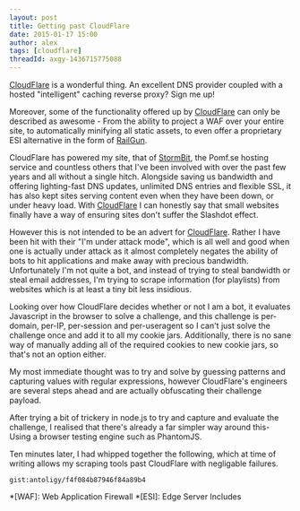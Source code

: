 ```yaml
---
layout: post
title: Getting past CloudFlare
date: 2015-01-17 15:00
author: alex
tags: [cloudflare]
threadId: axgy-1436715775088
---
```


[CloudFlare] is a wonderful thing. An excellent DNS provider coupled with a hosted "intelligent" caching reverse proxy? Sign me up!

Moreover, some of the functionality offered up by [CloudFlare] can only be described as awesome - From the ability to project a WAF over your entire site, to automatically minifying all static assets, to even offer a proprietary ESI alternative in the form of [RailGun](https://www.CloudFlare.com/railgun).

CloudFlare has powered my site, that of [StormBit], the Pomf.se hosting service and countless others that I've been involved with over the past few years and all without a single hitch.  Alongside saving us bandwidth and offering lighting-fast DNS updates, unlimited DNS entries and flexible SSL, it has also kept sites serving content even when they have been down, or under heavy load.  With [CloudFlare] I can honestly say that small websites finally have a way of ensuring sites don't suffer the Slashdot effect.

However this is not intended to be an advert for [CloudFlare].  Rather I have been hit with their "I'm under attack mode", which is all well and good when one is actually under attack as it almost completely negates the ability of bots to hit applications and make away with precious bandwidth.  Unfortunately I'm not quite a bot, and instead of trying to steal bandwidth or steal email addresses, I'm trying to scrape information (for playlists) from websites which is at least a tiny bit less insidious.

Looking over how CloudFlare decides whether or not I am a bot, it evaluates Javascript in the browser to solve a challenge, and this challenge is per-domain, per-IP, per-session and per-useragent so I can't just solve the challenge once and add it to all my cookie jars.  Additionally, there is no sane way of manually adding all of the required cookies to new cookie jars, so that's not an option either.

My most immediate thought was to try and solve by guessing patterns and capturing values with regular expressions, however CloudFlare's engineers are several steps ahead and are actually obfuscating their challenge payload.

After trying a bit of trickery in node.js to try and capture and evaluate the challenge, I realised that there's already a far simpler way around this- Using a browser testing engine such as PhantomJS.

Ten minutes later, I had whipped together the following, which at time of writing allows my scraping tools past CloudFlare with negligable failures.

`gist:antoligy/f4f084b87946f84a89b4`

[CloudFlare]:   https://www.CloudFlare.com/         "CloudFlare"
[RailGun]:      https://www.CloudFlare.com/railgun  "CloudFlare RailGun"
[StormBit]:     https://www.stormbit.net/         "CloudFlare"

*[WAF]: Web Application Firewall
*[ESI]: Edge Server Includes
